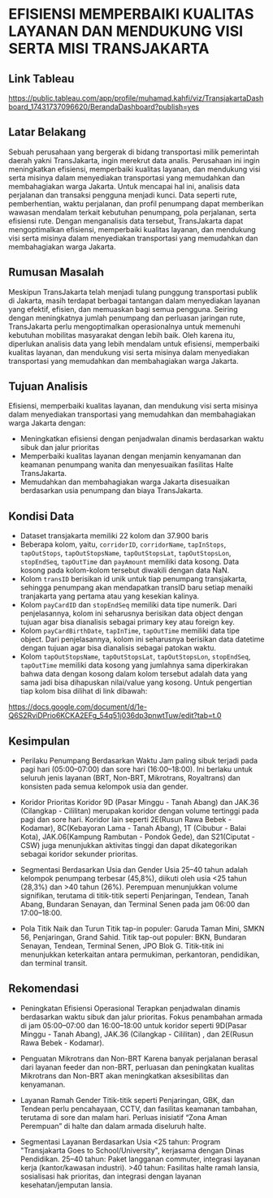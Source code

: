 # EFISIENSI MEMPERBAIKI KUALITAS LAYANAN DAN MENDUKUNG VISI SERTA MISI TRANSJAKARTA

## Link Tableau
https://public.tableau.com/app/profile/muhamad.kahfi/viz/TransjakartaDashboard_17431737096620/BerandaDashboard?publish=yes

## Latar Belakang
Sebuah perusahaan yang bergerak di bidang transportasi milik pemerintah daerah yakni TransJakarta, ingin merekrut data analis. Perusahaan ini ingin meningkatkan efisiensi, memperbaiki kualitas layanan, dan mendukung visi serta misinya dalam menyediakan transportasi yang memudahkan dan membahagiakan warga Jakarta. 
Untuk mencapai hal ini, analisis data perjalanan dan transaksi pengguna menjadi kunci. Data seperti rute, pemberhentian, waktu perjalanan, dan profil penumpang dapat memberikan wawasan mendalam terkait kebutuhan penumpang, pola perjalanan, serta efisiensi rute. Dengan menganalisis data tersebut, TransJakarta dapat mengoptimalkan efisiensi, memperbaiki kualitas layanan, dan mendukung visi serta misinya dalam menyediakan transportasi yang memudahkan dan membahagiakan warga Jakarta.

## Rumusan Masalah
Meskipun TransJakarta telah menjadi tulang punggung transportasi publik di Jakarta, masih terdapat berbagai tantangan dalam menyediakan layanan yang efektif, efisien, dan memuaskan bagi semua pengguna. Seiring dengan meningkatnya jumlah penumpang dan perluasan jaringan rute, TransJakarta perlu mengoptimalkan operasionalnya untuk memenuhi kebutuhan mobilitas masyarakat dengan lebih baik. 
Oleh karena itu, diperlukan analisis data yang lebih mendalam untuk efisiensi, memperbaiki kualitas layanan, dan mendukung visi serta misinya dalam menyediakan transportasi yang memudahkan dan membahagiakan warga Jakarta.

## Tujuan Analisis
Efisiensi, memperbaiki kualitas layanan, dan mendukung visi serta misinya dalam menyediakan transportasi yang memudahkan dan membahagiakan warga Jakarta dengan:
- Meningkatkan efisiensi dengan penjadwalan dinamis berdasarkan waktu sibuk dan jalur prioritas
- Memperbaiki kualitas layanan dengan menjamin kenyamanan dan keamanan penumpang wanita dan menyesuaikan fasilitas Halte TransJakarta.
- Memudahkan dan membahagiakan warga Jakarta disesuaikan berdasarkan usia penumpang dan biaya TransJakarta.

## Kondisi Data
- Dataset transjakarta memiliki 22 kolom dan 37.900 baris
- Beberapa kolom, yaitu, `corridorID`, `corridorName`, `tapInStops`, `tapOutStops`, `tapOutStopsName`, `tapOutStopsLat`, `tapOutStopsLon`, `stopEndSeq`, `tapOutTime` dan `payAmount` memiliki data kosong. Data kosong pada kolom-kolom tersebut diwakili dengan data NaN.
- Kolom `transID` berisikan id unik untuk tiap penumpang transjakarta, sehingga penumpang akan mendapatkan transID baru setiap menaiki tranjakarta yang pertama atau yang kesekian kalinya.
- Kolom `payCardID` dan `stopEndSeq` memiliki data tipe numerik. Dari penjelasannya, kolom ini seharusnya berisikan data object dengan tujuan agar bisa dianalisis sebagai primary key atau foreign key.
- Kolom `payCardBirthDate`, `tapInTime`, `tapOutTime` memiliki data tipe object. Dari penjelasannya, kolom ini seharusnya berisikan data datetime dengan tujuan agar bisa dianalisis sebagai patokan waktu.
- Kolom `tapOutStopsName`, `tapOutStopsLat`, `tapOutStopsLon`, `stopEndSeq`, `tapOutTime` memiliki data kosong yang jumlahnya sama diperkirakan bahwa data dengan kosong dalam kolom tersebut adalah data yang sama jadi bisa dihapuskan nilai/value yang kosong.
Untuk pengertian tiap kolom bisa dilihat di link dibawah:

https://docs.google.com/document/d/1e-Q6S2RviDPrio6KCKA2EFg_54q51j036dp3pnwtTuw/edit?tab=t.0

## Kesimpulan
- Perilaku Penumpang Berdasarkan Waktu
Jam paling sibuk terjadi pada pagi hari (05:00–07:00) dan sore hari (16:00–18:00).
Ini berlaku untuk seluruh jenis layanan (BRT, Non-BRT, Mikrotrans, Royaltrans) dan konsisten pada semua kelompok usia dan gender.

- Koridor Prioritas
Koridor 9D (Pasar Minggu - Tanah Abang) dan JAK.36 (Cilangkap - Cililitan) merupakan koridor dengan volume tertinggi pada pagi dan sore hari.
Koridor lain seperti 2E(Rusun Rawa Bebek - Kodamar), 8C(Kebayoran Lama - Tanah Abang), 1T (Cibubur - Balai Kota), JAK.06(Kampung Rambutan - Pondok Gede), dan S21(Ciputat - CSW) juga menunjukkan aktivitas tinggi dan dapat dikategorikan sebagai koridor sekunder prioritas.

- Segmentasi Berdasarkan Usia dan Gender
Usia 25–40 tahun adalah kelompok penumpang terbesar (45,8%), diikuti oleh usia <25 tahun (28,3%) dan >40 tahun (26%).
Perempuan menunjukkan volume signifikan, terutama di titik-titik seperti Penjaringan, Tendean, Tanah Abang, Bundaran Senayan, dan Terminal Senen pada jam 06:00 dan 17:00–18:00.

- Pola Titik Naik dan Turun
Titik tap-in populer: Garuda Taman Mini, SMKN 56, Penjaringan, Grand Sahid.
Titik tap-out populer: BKN, Bundaran Senayan, Tendean, Terminal Senen, JPO Blok G.
Titik-titik ini menunjukkan keterkaitan antara permukiman, perkantoran, pendidikan, dan terminal transit.

## Rekomendasi
- Peningkatan Efisiensi Operasional
Terapkan penjadwalan dinamis berdasarkan waktu sibuk dan jalur prioritas.
Fokus penambahan armada di jam 05:00–07:00 dan 16:00–18:00 untuk koridor seperti 9D(Pasar Minggu - Tanah Abang), JAK.36 (Cilangkap - Cililitan) , dan 2E(Rusun Rawa Bebek - Kodamar).

- Penguatan Mikrotrans dan Non-BRT
Karena banyak perjalanan berasal dari layanan feeder dan non-BRT, perluasan dan peningkatan kualitas Mikrotrans dan Non-BRT akan meningkatkan aksesibilitas dan kenyamanan.

- Layanan Ramah Gender
Titik-titik seperti Penjaringan, GBK, dan Tendean perlu pencahayaan, CCTV, dan fasilitas keamanan tambahan, terutama di sore dan malam hari.
Perluas inisiatif “Zona Aman Perempuan” di halte dan dalam armada diseluruh halte.

- Segmentasi Layanan Berdasarkan Usia
<25 tahun: Program "Transjakarta Goes to School/University", kerjasama dengan Dinas Pendidikan.
25–40 tahun: Paket langganan commuter, integrasi layanan kerja (kantor/kawasan industri).
\>40 tahun: Fasilitas halte ramah lansia, sosialisasi hak prioritas, dan integrasi dengan layanan kesehatan/jemputan lansia.

